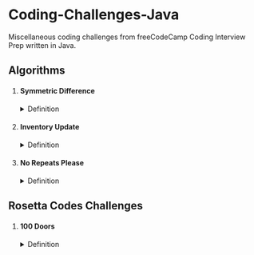 # Coding-Challenges-Java
Miscellaneous coding challenges from freeCodeCamp Coding Interview Prep written in Java.

<h2>Algorithms</h2>
<ol>

<li><h4>Symmetric Difference</h4><details><summary>Definition</summary><blockquote>
The symmetric difference of two sets is the set of elements that belong to one of the sets but not to both. 
It represents the elements that are exclusive to each set and can be computed as the union of the elements in one set and the complement of the intersection of both sets. 
<br><br>The code takes a variable number of sets of a variable number of values and makes the symmetric difference of all of them.</blockquote></details>
</li>

<li><h4>Inventory Update</h4><details><summary>Definition</summary><blockquote>
Compare and update the inventory stored in a 2D array of items against a second 2D array of items of a fresh delivery. 
Updates the current existing inventory item quantities. 
If an item cannot be found, it adds the new item and quantity into the inventory array. 
The returned inventory array is sorted in alphabetical order by each item's name.</blockquote></details>
</li>

<li><h4>No Repeats Please</h4><details><summary>Definition</summary><blockquote>
Return the number of total permutations of the provided string that don't have repeated consecutive letters.
Assume that all characters in the provided string are each unique.

For example, aab should return 2 because it has 6 total permutations (aab, aab, aba, aba, baa, baa), but only 2 of them (aba and aba) don't have the same letter (in this case a) repeating.
</blockquote></details>
</li>




</ol>

<h2>Rosetta Codes Challenges</h2>
<ol>

<li><h4>100 Doors</h4><details><summary>Definition</summary><blockquote>
There are 100 doors in a row that are all initially closed. You make 100 passes by the doors.
The first time through, visit every door and 'toggle' the door (if the door is closed, open it;
if it is open, close it). The second time, only visit every 2nd door (i.e., door #2, #4, #6, ...) and toggle it.
The third time, visit every 3rd door (i.e., door #3, #6, #9, ...), etc., until you only visit the 100th door.
<br><br>The function determines the state of the doors after the last pass and prints each opened doors number</blockquote></details>
</li>

</ol>
